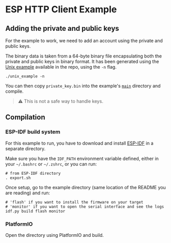 # ESP HTTP Client Example

## Adding the private and public keys

For the example to work, we need to add an account using the private and public keys.

The binary data is taken from a 64-byte binary file encapsulating both the private and public keys in binary format.
It has been generated using the [Unix example](../unix) available in the repo, using the `-n` flag.

```shell
./unix_example -n
```

You can then copy `private_key.bin` into the example's [`main`](main) directory and compile.

> ⚠️ This is not a safe way to handle keys.

## Compilation 

### ESP-IDF build system

For this example to run, you have to download and install [ESP-IDF](https://github.com/espressif/esp-idf) in a separate directory.

Make sure you have the `IDF_PATH` environment variable defined, either in your `~/.bashrc` or `~/.zshrc`, or you can run:

```shell
# from ESP-IDF directory
. export.sh
```

Once setup, go to the example directory (same location of the README you are reading) and run:

```shell
# 'flash' if you want to install the firmware on your target
# 'monitor' if you want to open the serial interface and see the logs
idf.py build flash monitor
```

### PlatformIO

Open the directory using PlatformIO and build.

